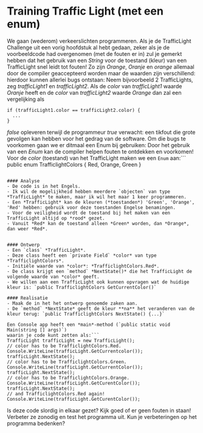 # Training Traffic Light (met een enum)

We gaan (wederom) verkeerslichten programmeren.
Als je de TrafficLight Challenge uit een vorig hoofdstuk al hebt gedaan,
zeker als je de voorbeeldcode had overgenomen (met de fouten er in) zul je gemerkt hebben dat
het gebruik van een *String* voor de toestand (kleur) van een TrafficLight
snel leidt tot fouten! Zo zijn *Orange*, *Oranje* en *orange*
allemaal door de compiler geaccepteerd worden maar de waarden zijn verschillend:
hierdoor kunnen allerlei bugs ontstaan:
Neem bijvoorbeeld 2 TrafficLights, zeg *trafficLight1* en *trafficLight2*.
Als de *color* van *trafficLight1* waarde *Oranje* heeft en
de *color* van *trafficLight2* waarde *Orange* dan zal een vergelijking als
```
if (trafficLight1.color == trafficLight2.color) {
  ...
}
```
*false* opleveren terwijl de programmeur *true* verwacht:
een tikfout die grote gevolgen kan hebben voor het gedrag van de software.
Om die bugs te voorkomen gaan we er ditmaal een Enum bij gebruiken:
Door het gebruik van een *Enum* kan de compiler helpen fouten te
ontdekken en voorkomen!
Voor de *color* (toestand) van het TrafficLight maken we een `Enum` aan:```
public enum TrafficlightColors {
   Red,
   Orange,
   Green
}
```

#### Analyse
- De code is in het Engels.
- Ik wil de mogelijkheid hebben meerdere `objecten` van type *TrafficLight* te maken, maar ik wil het maar 1 keer programmeren.
- Een *TrafficLight* kan de kleuren (*toestanden*) 'Green', 'Orange', 'Red' hebben: gebruik voor deze toestanden Engelse benamingen.
- Voor de veiligheid wordt de toestand bij het maken van een TrafficLight altijd op *rood* gezet.
- Vanuit *Red* kan de toestand alleen *Green* worden, dan *Orange*, dan weer *Red*.


#### Ontwerp
- Een `class` *TrafficLight*.
- Deze class heeft een `private Field` *color* van type *TrafficlightColors*.
- Initiële waarde van *color*: *TrafficlightColors.Red*.
- De class krijgt een `method` *NextState()* die het TrafficLight de volgende waarde van *color* geeft.
- We willen aan een TrafficLight ook kunnen opvragen wat de huidige kleur is: `public TrafficlightColors GetCurrentColor()`

#### Realisatie
- Maak de in het het ontwerp genoemde zaken aan.
- De `method` *NextState* geeft de kleur **na** het veranderen van de kleur terug: `public TrafficlightColors NextState() {...}`

Een Console app heeft een *main*-method (`public static void Main(string [] args)`)
waarin je code kunt zetten als:```
TrafficLight trafficLight = new TrafficLight();
// color has to be TrafficlightColors.Red.
Console.WriteLine(trafficLight.GetCurrentcolor());
trafficLight.NextState();
// color has to be TrafficlightColors.Green.
Console.WriteLine(trafficLight.GetCurrentColor());
trafficLight.NextState();
// color has to be TrafficlightColors.Orange.
Console.WriteLine(trafficLight.GetCurentColor());
trafficLight.NextState();
// and TrafficlightColors.Red again!
Console.WriteLine(trafficLight.GetCurentColor());
```
Is deze code slordig in elkaar gezet? Kijk goed of er geen fouten in staan!
Verbeter ze zonodig en test het programma uit.
Kun je verbeteringen op het programma bedenken?
